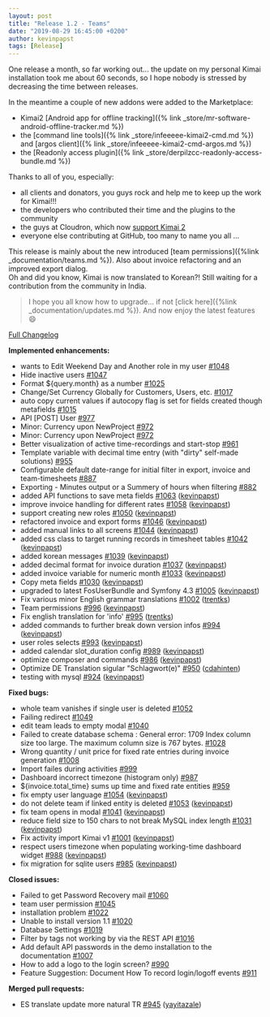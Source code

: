```yaml
---
layout: post
title: "Release 1.2 - Teams"
date: "2019-08-29 16:45:00 +0200"
author: kevinpapst
tags: [Release]
---
```


One release a month, so far working out... the update on my personal Kimai installation took me about 60 seconds, 
so I hope nobody is stressed by decreasing the time between releases. 

In the meantime a couple of new addons were added to the Marketplace:
- Kimai2 [Android app for offline tracking]({% link _store/mr-software-android-offline-tracker.md %})
- the [command line tools]({% link _store/infeeeee-kimai2-cmd.md %}) and [argos client]({% link _store/infeeeee-kimai2-cmd-argos.md %})
- the [Readonly access plugin]({% link _store/derpilzcc-readonly-access-bundle.md %})

Thanks to all of you, especially:
- all clients and donators, you guys rock and help me to keep up the work for Kimai!!!
- the developers who contributed their time and the plugins to the community
- the guys at Cloudron, which now [support Kimai 2](https://cloudron.io/store/org.kimai.cloudronapp.html)
- everyone else contributing at GitHub, too many to name you all ...

This release is mainly about the new introduced [team permissions]({%link _documentation/teams.md %}).
Also about invoice refactoring and an improved export dialog.  
Oh and did you know, Kimai is now translated to Korean?! Still waiting for a contribution from the community in India.

> I hope you all know how to upgrade... if not [click here]({%link _documentation/updates.md %}). And now enjoy the latest features 😄

[Full Changelog](https://github.com/kevinpapst/kimai2/compare/1.1...1.2)

**Implemented enhancements:**

- wants to Edit Weekend Day and Another role in my user [\#1048](https://github.com/kevinpapst/kimai2/issues/1048)
- Hide inactive users [\#1047](https://github.com/kevinpapst/kimai2/issues/1047)
- Format ${query.month} as a number [\#1025](https://github.com/kevinpapst/kimai2/issues/1025)
- Change/Set Currency Globally for Customers, Users, etc. [\#1017](https://github.com/kevinpapst/kimai2/issues/1017)
- auto copy current values if autocopy flag is set for fields created though metafields [\#1015](https://github.com/kevinpapst/kimai2/issues/1015)
- API \[POST\] User [\#977](https://github.com/kevinpapst/kimai2/issues/977)
- Minor: Currency upon NewProject [\#972](https://github.com/kevinpapst/kimai2/issues/972)
- Minor: Currency upon NewProject [\#972](https://github.com/kevinpapst/kimai2/issues/972)
- Better visualization of active time-recordings and start-stop [\#961](https://github.com/kevinpapst/kimai2/issues/961)
- Template variable with decimal time entry \(with "dirty" self-made solutions\) [\#955](https://github.com/kevinpapst/kimai2/issues/955)
- Configurable default date-range for initial filter in export, invoice and team-timesheets [\#887](https://github.com/kevinpapst/kimai2/issues/887)
- Exporting - Minutes output or a Summery of hours when filtering [\#882](https://github.com/kevinpapst/kimai2/issues/882)
- added API functions to save meta fields [\#1063](https://github.com/kevinpapst/kimai2/pull/1063) ([kevinpapst](https://github.com/kevinpapst))
- improve invoice handling for different rates [\#1058](https://github.com/kevinpapst/kimai2/pull/1058) ([kevinpapst](https://github.com/kevinpapst))
- support creating new roles [\#1050](https://github.com/kevinpapst/kimai2/pull/1050) ([kevinpapst](https://github.com/kevinpapst))
- refactored invoice and export forms [\#1046](https://github.com/kevinpapst/kimai2/pull/1046) ([kevinpapst](https://github.com/kevinpapst))
- added manual links to all screens [\#1044](https://github.com/kevinpapst/kimai2/pull/1044) ([kevinpapst](https://github.com/kevinpapst))
- added css class to target running records in timesheet tables [\#1042](https://github.com/kevinpapst/kimai2/pull/1042) ([kevinpapst](https://github.com/kevinpapst))
- added korean messages [\#1039](https://github.com/kevinpapst/kimai2/pull/1039) ([kevinpapst](https://github.com/kevinpapst))
- added decimal format for invoice duration [\#1037](https://github.com/kevinpapst/kimai2/pull/1037) ([kevinpapst](https://github.com/kevinpapst))
- added invoice variable for numeric month [\#1033](https://github.com/kevinpapst/kimai2/pull/1033) ([kevinpapst](https://github.com/kevinpapst))
- Copy meta fields [\#1030](https://github.com/kevinpapst/kimai2/pull/1030) ([kevinpapst](https://github.com/kevinpapst))
- upgraded to latest FosUserBundle and Symfony 4.3 [\#1005](https://github.com/kevinpapst/kimai2/pull/1005) ([kevinpapst](https://github.com/kevinpapst))
- Fix various minor English grammar translations [\#1002](https://github.com/kevinpapst/kimai2/pull/1002) ([trentks](https://github.com/trentks))
- Team permissions [\#996](https://github.com/kevinpapst/kimai2/pull/996) ([kevinpapst](https://github.com/kevinpapst))
- Fix english translation for 'info' [\#995](https://github.com/kevinpapst/kimai2/pull/995) ([trentks](https://github.com/trentks))
- added commands to further break down version infos [\#994](https://github.com/kevinpapst/kimai2/pull/994) ([kevinpapst](https://github.com/kevinpapst))
- user roles selects [\#993](https://github.com/kevinpapst/kimai2/pull/993) ([kevinpapst](https://github.com/kevinpapst))
- added calendar slot\_duration config [\#989](https://github.com/kevinpapst/kimai2/pull/989) ([kevinpapst](https://github.com/kevinpapst))
- optimize composer and commands [\#986](https://github.com/kevinpapst/kimai2/pull/986) ([kevinpapst](https://github.com/kevinpapst))
- Optimize DE Translation sigular "Schlagwort\(e\)" [\#950](https://github.com/kevinpapst/kimai2/pull/950) ([cdahinten](https://github.com/cdahinten))
- testing with mysql [\#924](https://github.com/kevinpapst/kimai2/pull/924) ([kevinpapst](https://github.com/kevinpapst))

**Fixed bugs:**

- whole team vanishes if single user is deleted [\#1052](https://github.com/kevinpapst/kimai2/issues/1052)
- Failing redirect [\#1049](https://github.com/kevinpapst/kimai2/issues/1049)
- edit team leads to empty modal [\#1040](https://github.com/kevinpapst/kimai2/issues/1040)
- Failed to create database schema : General error: 1709 Index column size too large. The maximum column size is 767 bytes. [\#1028](https://github.com/kevinpapst/kimai2/issues/1028)
- Wrong quantity / unit price for fixed rate entries during invoice generation [\#1008](https://github.com/kevinpapst/kimai2/issues/1008)
- Import failes during activities [\#999](https://github.com/kevinpapst/kimai2/issues/999)
- Dashboard incorrect timezone \(histogram only\) [\#987](https://github.com/kevinpapst/kimai2/issues/987)
- ${invoice.total\_time} sums up time and fixed rate entities [\#959](https://github.com/kevinpapst/kimai2/issues/959)
- fix empty user language [\#1054](https://github.com/kevinpapst/kimai2/pull/1054) ([kevinpapst](https://github.com/kevinpapst))
- do not delete team if linked entity is deleted [\#1053](https://github.com/kevinpapst/kimai2/pull/1053) ([kevinpapst](https://github.com/kevinpapst))
- fix team opens in modal [\#1041](https://github.com/kevinpapst/kimai2/pull/1041) ([kevinpapst](https://github.com/kevinpapst))
- reduce field size to 150 chars to not break MySQL index length [\#1031](https://github.com/kevinpapst/kimai2/pull/1031) ([kevinpapst](https://github.com/kevinpapst))
- Fix activity import Kimai v1 [\#1001](https://github.com/kevinpapst/kimai2/pull/1001) ([kevinpapst](https://github.com/kevinpapst))
- respect users timezone when populating working-time dashboard widget [\#988](https://github.com/kevinpapst/kimai2/pull/988) ([kevinpapst](https://github.com/kevinpapst))
- fix migration for sqlite users [\#985](https://github.com/kevinpapst/kimai2/pull/985) ([kevinpapst](https://github.com/kevinpapst))

**Closed issues:**

- Failed to get Password Recovery mail [\#1060](https://github.com/kevinpapst/kimai2/issues/1060)
- team user permission [\#1045](https://github.com/kevinpapst/kimai2/issues/1045)
- installation problem [\#1022](https://github.com/kevinpapst/kimai2/issues/1022)
- Unable to install version 1.1 [\#1020](https://github.com/kevinpapst/kimai2/issues/1020)
- Database Settings [\#1019](https://github.com/kevinpapst/kimai2/issues/1019)
- Filter by tags not working by via the REST API [\#1016](https://github.com/kevinpapst/kimai2/issues/1016)
- Add default API passwords in the demo installation to the documentation [\#1007](https://github.com/kevinpapst/kimai2/issues/1007)
- How to add a logo to the login screen? [\#990](https://github.com/kevinpapst/kimai2/issues/990)
- Feature Suggestion: Document How To record login/logoff events [\#911](https://github.com/kevinpapst/kimai2/issues/911)

**Merged pull requests:**

- ES translate update more natural TR [\#945](https://github.com/kevinpapst/kimai2/pull/945) ([yayitazale](https://github.com/yayitazale))
